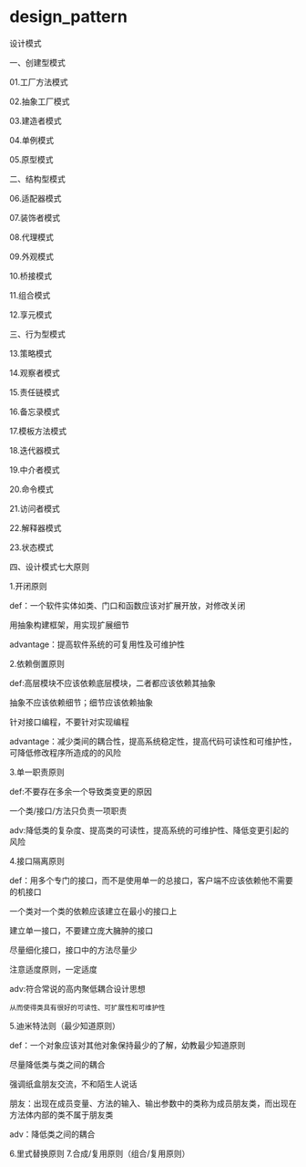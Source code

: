 # design_pattern
设计模式

一、创建型模式

01.工厂方法模式

02.抽象工厂模式

03.建造者模式

04.单例模式

05.原型模式

二、结构型模式

06.适配器模式

07.装饰者模式

08.代理模式

09.外观模式

10.桥接模式

11.组合模式

12.享元模式

三、行为型模式

13.策略模式

14.观察者模式

15.责任链模式

16.备忘录模式

17.模板方法模式

18.迭代器模式

19.中介者模式

20.命令模式

21.访问者模式

22.解释器模式

23.状态模式

四、设计模式七大原则

1.开闭原则

def：一个软件实体如类、门口和函数应该对扩展开放，对修改关闭

用抽象构建框架，用实现扩展细节

advantage：提高软件系统的可复用性及可维护性

2.依赖倒置原则

def:高层模块不应该依赖底层模块，二者都应该依赖其抽象

抽象不应该依赖细节；细节应该依赖抽象

针对接口编程，不要针对实现编程

advantage：减少类间的耦合性，提高系统稳定性，提高代码可读性和可维护性，可降低修改程序所造成的的风险

3.单一职责原则

def:不要存在多余一个导致类变更的原因

一个类/接口/方法只负责一项职责

adv:降低类的复杂度、提高类的可读性，提高系统的可维护性、降低变更引起的风险

4.接口隔离原则

def：用多个专门的接口，而不是使用单一的总接口，客户端不应该依赖他不需要的机接口

一个类对一个类的依赖应该建立在最小的接口上

建立单一接口，不要建立庞大臃肿的接口

尽量细化接口，接口中的方法尽量少

注意适度原则，一定适度

adv:符合常说的高内聚低耦合设计思想

    从而使得类具有很好的可读性、可扩展性和可维护性

5.迪米特法则（最少知道原则）

def：一个对象应该对其他对象保持最少的了解，幼教最少知道原则

尽量降低类与类之间的耦合

强调纸盒朋友交流，不和陌生人说话

朋友：出现在成员变量、方法的输入、输出参数中的类称为成员朋友类，而出现在方法体内部的类不属于朋友类

adv：降低类之间的耦合

6.里式替换原则
7.合成/复用原则（组合/复用原则）



